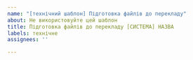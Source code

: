 ```yaml
---
name: "[технічний шаблон] Підготовка файлів до перекладу"
about: Не використовуйте цей шаблон
title: Підготовка файлів до перекладу [СИСТЕМА] НАЗВА
labels: технічне
assignees: ''

---
```



